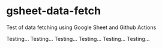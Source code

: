 # gsheet-data-fetch
Test of data fetching using Google Sheet and Github Actions

Testing...
Testing...
Testing...
Testing...
Testing...
Testing...
